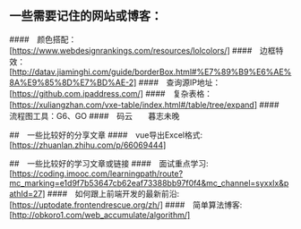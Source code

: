 ## 一些需要记住的网站或博客：

####　颜色搭配：[https://www.webdesignrankings.com/resources/lolcolors/]
####　边框特效：[http://datav.jiaminghi.com/guide/borderBox.html#%E7%89%B9%E6%AE%8A%E9%85%8D%E7%BD%AE-2]
####　查询源IP地址：[https://github.com.ipaddress.com/]
####　复杂表格：[https://xuliangzhan.com/vxe-table/index.html#/table/tree/expand]
####　流程图工具：G6、GO
####　码云　　暮志未晚


##　一些比较好的分享文章
####　vue导出Excel格式:[https://zhuanlan.zhihu.com/p/66069444]


##　一些比较好的学习文章或链接
####　面试重点学习:[https://coding.imooc.com/learningpath/route?mc_marking=e1d9f7b53647cb62eaf73388bb97f0f4&mc_channel=syxxlx&pathId=27]
####　如何跟上前端开发的最新前沿:[https://uptodate.frontendrescue.org/zh/]
####　简单算法博客:[http://obkoro1.com/web_accumulate/algorithm/]


